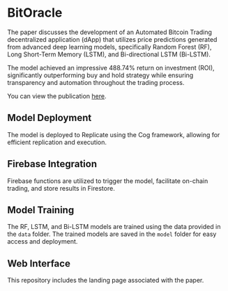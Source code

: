 # BitOracle

The paper discusses the development of an Automated Bitcoin Trading decentralized application (dApp) that utilizes price predictions generated from advanced deep learning models, specifically Random Forest (RF), Long Short-Term Memory (LSTM), and Bi-directional LSTM (Bi-LSTM).

The model achieved an impressive 488.74% return on investment (ROI), significantly outperforming buy and hold strategy while ensuring transparency and automation throughout the trading process.

You can view the publication [here](https://doi.org/10.3390/risks13010017).

## Model Deployment

The model is deployed to Replicate using the Cog framework, allowing for efficient replication and execution.

## Firebase Integration

Firebase functions are utilized to trigger the model, facilitate on-chain trading, and store results in Firestore.

## Model Training

The RF, LSTM, and Bi-LSTM models are trained using the data provided in the `data` folder. The trained models are saved in the `model` folder for easy access and deployment.

## Web Interface

This repository includes the landing page associated with the paper.
